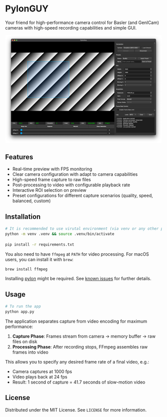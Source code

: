 # PylonGUY

Your friend for high-performance camera control for Basler (and GenICam) cameras with high-speed recording capabilities and simple GUI.

![preview](https://raw.githubusercontent.com/merv1n34k/pylonguy/refs/heads/master/docs/preview.png)

## Features

- Real-time preview with FPS monitoring
- Clear camera configuration with adapt to camera capabilities
- High-speed frame capture to raw files
- Post-processing to video with configurable playback rate
- Interactive ROI selection on preview
- Preset configurations for different capture scenarios (quality, speed,
  balanced, custom)

## Installation

```bash
# It is recommended to use virutal environment (via venv or any other preferred way)
python -m venv .venv && source .venv/bin/activate

pip install -r requirements.txt
```

You also need to have `ffmpeg` at `PATH` for video processing. For macOS users, you can install it with `brew`:

```bash
brew install ffmpeg
```

Installing [pylon](https://www.baslerweb.com/pylon) might be required. See [known issues](https://github.com/basler/pypylon#known-issues) for further details.

## Usage

```bash
# To run the app
python app.py
```

The application separates capture from video encoding for maximum performance:

1. **Capture Phase**: Frames stream from camera → memory buffer → raw files on disk
2. **Processing Phase**: After recording stops, FFmpeg assembles raw frames into video

This allows you to specify any desired frame rate of a final video, e.g.:

- Camera captures at 1000 fps
- Video plays back at 24 fps
- Result: 1 second of capture = 41.7 seconds of slow-motion video

## License

Distributed under the MIT License. See `LICENSE` for more information.
